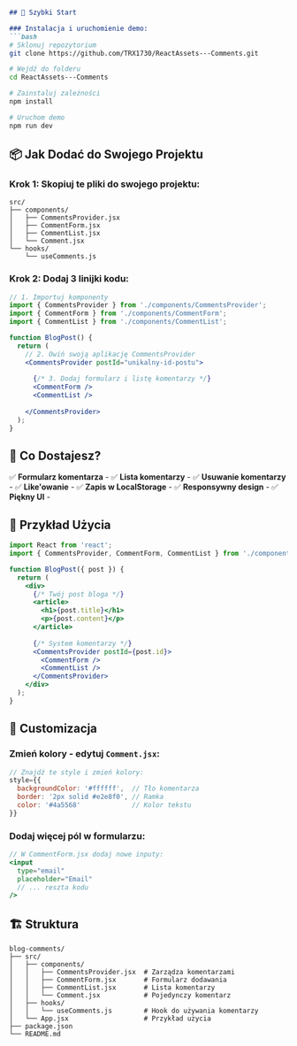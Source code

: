 ```markdown

## 🚀 Szybki Start

### Instalacja i uruchomienie demo:
```bash
# Sklonuj repozytorium
git clone https://github.com/TRX1730/ReactAssets---Comments.git

# Wejdź do folderu
cd ReactAssets---Comments

# Zainstaluj zależności
npm install

# Uruchom demo
npm run dev
```


## 📦 Jak Dodać do Swojego Projektu

### Krok 1: Skopiuj te pliki do swojego projektu:
```
src/
├── components/
│   ├── CommentsProvider.jsx
│   ├── CommentForm.jsx
│   ├── CommentList.jsx
│   └── Comment.jsx
└── hooks/
    └── useComments.js
```

### Krok 2: Dodaj 3 linijki kodu:
```jsx
// 1. Importuj komponenty
import { CommentsProvider } from './components/CommentsProvider';
import { CommentForm } from './components/CommentForm';
import { CommentList } from './components/CommentList';

function BlogPost() {
  return (
    // 2. Owiń swoją aplikację CommentsProvider
    <CommentsProvider postId="unikalny-id-postu">
      
      {/* 3. Dodaj formularz i listę komentarzy */}
      <CommentForm />
      <CommentList />
      
    </CommentsProvider>
  );
}
```


## 🎯 Co Dostajesz?

✅ **Formularz komentarza** - 
✅ **Lista komentarzy** -
✅ **Usuwanie komentarzy** -
✅ **Like'owanie** - 
✅ **Zapis w LocalStorage** -
✅ **Responsywny design** - 
✅ **Piękny UI** - 

## 🎨 Przykład Użycia

```jsx
import React from 'react';
import { CommentsProvider, CommentForm, CommentList } from './components';

function BlogPost({ post }) {
  return (
    <div>
      {/* Twój post bloga */}
      <article>
        <h1>{post.title}</h1>
        <p>{post.content}</p>
      </article>
      
      {/* System komentarzy */}
      <CommentsProvider postId={post.id}>
        <CommentForm />
        <CommentList />
      </CommentsProvider>
    </div>
  );
}
```

## 🔧 Customizacja

### Zmień kolory - edytuj `Comment.jsx`:
```jsx
// Znajdź te style i zmień kolory:
style={{
  backgroundColor: '#ffffff',  // Tło komentarza
  border: '2px solid #e2e8f0', // Ramka
  color: '#4a5568'             // Kolor tekstu
}}
```

### Dodaj więcej pól w formularzu:
```jsx
// W CommentForm.jsx dodaj nowe inputy:
<input
  type="email"
  placeholder="Email"
  // ... reszta kodu
/>
```


## 🏗️ Struktura

```
blog-comments/
├── src/
│   ├── components/
│   │   ├── CommentsProvider.jsx  # Zarządza komentarzami
│   │   ├── CommentForm.jsx       # Formularz dodawania
│   │   ├── CommentList.jsx       # Lista komentarzy
│   │   └── Comment.jsx           # Pojedynczy komentarz
│   ├── hooks/
│   │   └── useComments.js        # Hook do używania komentarzy
│   └── App.jsx                   # Przykład użycia
├── package.json
└── README.md
```
